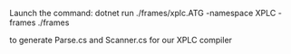 Launch the command: 
 dotnet run ./frames/xplc.ATG -namespace XPLC -frames ./frames

 to generate Parse.cs and Scanner.cs for our XPLC compiler